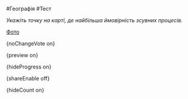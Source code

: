 #Географія #Тест

*Укажіть точку на карті, де найбільша ймовірність зсувних процесів.*

[Фото](https://zno.osvita.ua//doc/images/znotest/107/10725/4.jpg)

{noChangeVote on}

{preview on}

{hideProgress on}

{shareEnable off}

{hideCount on}

